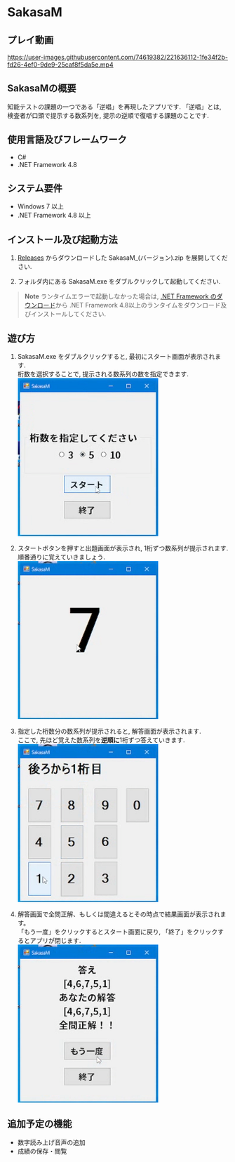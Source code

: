 # SakasaM

## プレイ動画

https://user-images.githubusercontent.com/74619382/221636112-1fe34f2b-fd26-4ef0-9de9-25caf8f5da5e.mp4

## SakasaMの概要

知能テストの課題の一つである「逆唱」を再現したアプリです.
「逆唱」とは, 検査者が口頭で提示する数系列を, 提示の逆順で復唱する課題のことです.  

## 使用言語及びフレームワーク

- C#
- .NET Framework 4.8

## システム要件

- Windows 7 以上
- .NET Framework 4.8 以上

## インストール及び起動方法

1. [Releases](https://google.com) からダウンロードした SakasaM_(バージョン).zip を展開してください.

2. フォルダ内にある SakasaM.exe をダブルクリックして起動してください.

> **Note**
> ランタイムエラーで起動しなかった場合は, [.NET Framework のダウンロード](https://dotnet.microsoft.com/ja-jp/download/dotnet-framework)から .NET Framework 4.8以上のランタイムをダウンロード及びインストールしてください.

## 遊び方

1. SakasaM.exe をダブルクリックすると, 最初にスタート画面が表示されます.  
  桁数を選択することで, 提示される数系列の数を指定できます.  
![スタート画面](./Documents/assets/StartViewImage.png)  

2. スタートボタンを押すと出題画面が表示され, 1桁ずつ数系列が提示されます.  
  順番通りに覚えていきましょう.  
![スタート画面](./Documents/assets/QuestionViewImage.png)  

3. 指定した桁数分の数系列が提示されると, 解答画面が表示されます.  
  ここで, 先ほど覚えた数系列を**逆順に**1桁ずつ答えていきます.  
![スタート画面](./Documents/assets/AnswerViewImage.png)  

4. 解答画面で全問正解、もしくは間違えるとその時点で結果画面が表示されます。  
  「もう一度」をクリックするとスタート画面に戻り, 「終了」をクリックするとアプリが閉じます.  
![スタート画面](./Documents/assets/ResultViewImage.png)

## 追加予定の機能

- 数字読み上げ音声の追加
- 成績の保存・閲覧

